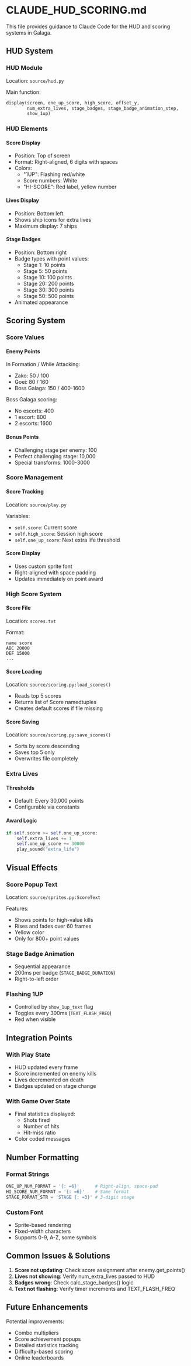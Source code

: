 # CLAUDE_HUD_SCORING.md

This file provides guidance to Claude Code for the HUD and scoring systems in Galaga.

## HUD System

### HUD Module
Location: `source/hud.py`

Main function:
```python
display(screen, one_up_score, high_score, offset_y, 
        num_extra_lives, stage_badges, stage_badge_animation_step, 
        show_1up)
```

### HUD Elements

#### Score Display
- Position: Top of screen
- Format: Right-aligned, 6 digits with spaces
- Colors: 
  - "1UP": Flashing red/white
  - Score numbers: White
  - "HI-SCORE": Red label, yellow number

#### Lives Display  
- Position: Bottom left
- Shows ship icons for extra lives
- Maximum display: 7 ships

#### Stage Badges
- Position: Bottom right
- Badge types with point values:
  - Stage 1: 10 points
  - Stage 5: 50 points  
  - Stage 10: 100 points
  - Stage 20: 200 points
  - Stage 30: 300 points
  - Stage 50: 500 points
- Animated appearance

## Scoring System

### Score Values

#### Enemy Points
In Formation / While Attacking:
- Zako: 50 / 100
- Goei: 80 / 160  
- Boss Galaga: 150 / 400-1600

Boss Galaga scoring:
- No escorts: 400
- 1 escort: 800
- 2 escorts: 1600

#### Bonus Points
- Challenging stage per enemy: 100
- Perfect challenging stage: 10,000
- Special transforms: 1000-3000

### Score Management

#### Score Tracking
Location: `source/play.py`

Variables:
- `self.score`: Current score
- `self.high_score`: Session high score
- `self.one_up_score`: Next extra life threshold

#### Score Display
- Uses custom sprite font
- Right-aligned with space padding
- Updates immediately on point award

### High Score System

#### Score File
Location: `scores.txt`

Format:
```
name score
ABC 20000
DEF 15000
...
```

#### Score Loading
Location: `source/scoring.py:load_scores()`
- Reads top 5 scores
- Returns list of Score namedtuples
- Creates default scores if file missing

#### Score Saving  
Location: `source/scoring.py:save_scores()`
- Sorts by score descending
- Saves top 5 only
- Overwrites file completely

### Extra Lives

#### Thresholds
- Default: Every 30,000 points
- Configurable via constants

#### Award Logic
```python
if self.score >= self.one_up_score:
    self.extra_lives += 1
    self.one_up_score += 30000
    play_sound("extra_life")
```

## Visual Effects

### Score Popup Text
Location: `source/sprites.py:ScoreText`

Features:
- Shows points for high-value kills
- Rises and fades over 60 frames
- Yellow color
- Only for 800+ point values

### Stage Badge Animation
- Sequential appearance
- 200ms per badge (`STAGE_BADGE_DURATION`)
- Right-to-left order

### Flashing 1UP
- Controlled by `show_1up_text` flag
- Toggles every 300ms (`TEXT_FLASH_FREQ`)
- Red when visible

## Integration Points

### With Play State
- HUD updated every frame
- Score incremented on enemy kills
- Lives decremented on death
- Badges updated on stage change

### With Game Over State
- Final statistics displayed:
  - Shots fired
  - Number of hits
  - Hit-miss ratio
- Color coded messages

## Number Formatting

### Format Strings
```python
ONE_UP_NUM_FORMAT = '{: =6}'      # Right-align, space-pad
HI_SCORE_NUM_FORMAT = '{: =6}'    # Same format
STAGE_FORMAT_STR = 'STAGE {: =3}' # 3-digit stage
```

### Custom Font
- Sprite-based rendering
- Fixed-width characters
- Supports 0-9, A-Z, some symbols

## Common Issues & Solutions

1. **Score not updating**: Check score assignment after enemy.get_points()
2. **Lives not showing**: Verify num_extra_lives passed to HUD
3. **Badges wrong**: Check calc_stage_badges() logic
4. **Text not flashing**: Verify timer increments and TEXT_FLASH_FREQ

## Future Enhancements

Potential improvements:
- Combo multipliers
- Score achievement popups
- Detailed statistics tracking
- Difficulty-based scoring
- Online leaderboards